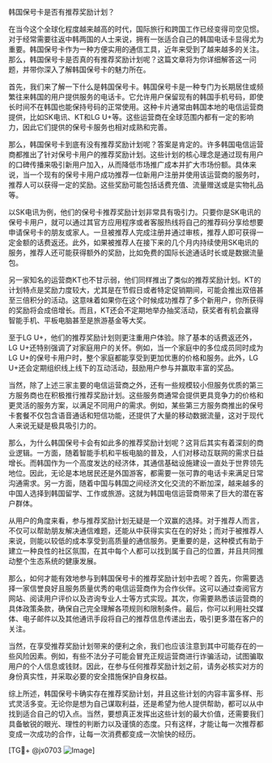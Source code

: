 韩国保号卡是否有推荐奖励计划？

在当今这个全球化程度越来越高的时代，国际旅行和跨国工作已经变得司空见惯。对于经常需要往返中韩两国的人士来说，拥有一张适合自己的韩国电话卡显得尤为重要。韩国保号卡作为一种方便实用的通信工具，近年来受到了越来越多的关注。那么，韩国保号卡是否真的有推荐奖励计划呢？这篇文章将为你详细解答这一问题，并带你深入了解韩国保号卡的魅力所在。

首先，我们来了解一下什么是韩国保号卡。韩国保号卡是一种专门为长期居住或频繁往来韩国的用户提供服务的电话卡。它允许用户保留现有的韩国手机号码，即使长时间不在韩国也能保持号码的正常使用。这种卡片通常由韩国本地的电信运营商提供，比如SK电讯、KT和LG U+等。这些运营商在全球范围内都有一定的影响力，因此它们提供的保号卡服务也相对成熟和完善。

那么，韩国保号卡到底有没有推荐奖励计划呢？答案是肯定的。许多韩国电信运营商都推出了针对保号卡用户的推荐奖励计划。这些计划的核心理念是通过现有用户的口碑传播来吸引新用户加入，从而降低市场推广成本并扩大市场份额。具体来说，当一个现有的保号卡用户成功推荐一位新用户注册并使用该运营商的服务时，推荐人可以获得一定的奖励。这些奖励可能包括话费充值、流量赠送或是实物礼品等。

以SK电讯为例，他们的保号卡推荐奖励计划非常具有吸引力。只要你是SK电讯的保号卡用户，就可以通过其官方应用程序或者客服热线将自己的推荐码分享给想要申请保号卡的朋友或家人。一旦被推荐人完成注册并通过审核，推荐人即可获得一定金额的话费返还。此外，如果被推荐人在接下来的几个月内持续使用SK电讯的服务，推荐人还可能获得额外的奖励，比如免费的国际长途通话时长或是数据流量包。

另一家知名的运营商KT也不甘示弱，他们同样推出了类似的推荐奖励计划。KT的计划特点是奖励力度较大，尤其是在节假日或者特定促销期间，可能会推出双倍甚至三倍积分的活动。这意味着如果你在这个时候成功推荐了多个新用户，你所获得的奖励将会成倍增长。而且，KT还会不定期地举办抽奖活动，获奖者有机会赢得智能手机、平板电脑甚至是旅游基金等大奖。

至于LG U+，他们的推荐奖励计划则更注重用户体验。除了基本的话费返还外，LG U+还特别强调了对家庭用户的关怀。例如，当一个家庭中的多位成员同时成为LG U+的保号卡用户时，整个家庭都能享受到更加优惠的价格和服务。此外，LG U+还会定期组织线上线下的互动活动，鼓励用户参与并赢取丰富的奖品。

当然，除了上述三家主要的电信运营商之外，还有一些规模较小但服务优质的第三方服务商也在积极推行推荐奖励计划。这些服务商通常会提供更具竞争力的价格和更灵活的服务方案，以满足不同用户的需求。例如，某些第三方服务商推出的保号卡套餐不仅包含语音通话和短信功能，还提供了大量的移动数据流量，这对于现代人来说无疑是极具吸引力的。

那么，为什么韩国保号卡会有如此多的推荐奖励计划呢？这背后其实有着深刻的商业逻辑。一方面，随着智能手机和平板电脑的普及，人们对移动互联网的需求日益增长。而韩国作为一个高度发达的经济体，其通信基础设施建设一直处于世界领先地位。因此，无论是本地居民还是外国游客，都需要一张可靠的电话卡来满足日常沟通需求。另一方面，随着中国与韩国之间经济文化交流的不断加深，越来越多的中国人选择到韩国留学、工作或旅游。这就为韩国电信运营商带来了巨大的潜在客户群体。

从用户的角度来看，参与推荐奖励计划无疑是一个双赢的选择。对于推荐人而言，不仅可以帮助朋友解决通信难题，还能从中获得实实在在的好处；而对于被推荐人来说，则能以较低的成本享受到高质量的通信服务。更重要的是，这种模式有助于建立一种良性的社区氛围，在其中每个人都可以找到属于自己的位置，并且共同推动整个生态系统的健康发展。

那么，如何才能有效地参与到韩国保号卡的推荐奖励计划中去呢？首先，你需要选择一家信誉良好且服务质量优秀的电信运营商作为合作伙伴。这可以通过查阅官方网站、阅读用户评价以及咨询专业人士等方式实现。其次，你需要熟悉该运营商的具体政策条款，确保自己完全理解各项规则和限制条件。最后，你可以利用社交媒体、电子邮件以及其他通讯手段将自己的推荐信息传递出去，吸引更多潜在客户的关注。

当然，在享受推荐奖励计划带来的便利之余，我们也应该注意到其中可能存在的一些风险因素。例如，有些不法分子可能会冒充正规运营商进行诈骗活动，试图骗取用户的个人信息或钱财。因此，在参与任何推荐奖励计划之前，请务必核实对方的身份真实性，并采取必要的安全措施保护自身权益。

综上所述，韩国保号卡确实存在推荐奖励计划，并且这些计划的内容丰富多样、形式灵活多变。无论你是想为自己谋取利益，还是希望为他人提供帮助，都可以从中找到适合自己的切入点。当然，要想真正发挥出这些计划的最大价值，还需要我们具备敏锐的眼光、理性的判断力以及谨慎的态度。只有这样，才能让每一次推荐都变成一次成功的合作，让每一次消费都变成一次愉快的经历。

[TG💪+ @jx0703 ![Image](https://github.com/user-attachments/assets/dbca1d08-cadb-493c-b0ec-ad6f7a83f270)]